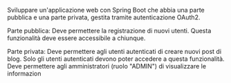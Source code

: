 Sviluppare un'applicazione web con Spring Boot che abbia una parte pubblica e una parte privata, gestita tramite autenticazione OAuth2.

Parte pubblica:
Deve permettere la registrazione di nuovi utenti. Questa funzionalità deve essere accessibile a chiunque.

Parte privata:
Deve permettere agli utenti autenticati di creare nuovi post di blog. Solo gli utenti autenticati devono poter accedere a questa funzionalità.
Deve permettere agli amministratori (ruolo "ADMIN") di visualizzare le informazion